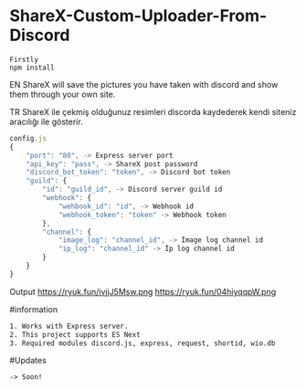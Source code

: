 # ShareX-Custom-Uploader-From-Discord

```shell
Firstly
npm install
```

EN
ShareX will save the pictures you have taken with discord and show them through your own site.

TR
ShareX ile çekmiş olduğunuz resimleri discorda kaydederek kendi siteniz aracılığı ile gösterir.


```js
config.js
{
    "port": "80", -> Express server port
    "api_key": "pass", -> ShareX post password
    "discord_bot_token": "token", -> Discord bot token
    "guild": {
        "id": "guild_id", -> Discord server guild id
        "webhook": {
            "wehbook_id": "id", -> Webhook id
            "webhook_token": "token" -> Webhook token
        },
        "channel": {
            "image_log": "channel_id", -> İmage log channel id
            "ip_log": "channel_id" -> İp log channel id
        }
    }
}
```

Output
https://ryuk.fun/ivjjJ5Msw.png
https://ryuk.fun/04hiyqqpW.png


#information
```cmd
1. Works with Express server.
2. This project supports ES Next
3. Required modules discord.js, express, request, shortid, wio.db
```

#Updates
```
-> Soon!
```
